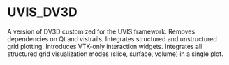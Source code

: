 UVIS_DV3D
=========

A version of DV3D customized for the UVIS framework.  Removes dependencies on Qt and vistrails.  Integrates
structured and unstructured grid plotting.  Introduces VTK-only interaction widgets.  Integrates all structured
grid visualization modes (slice, surface, volume) in a single plot.
